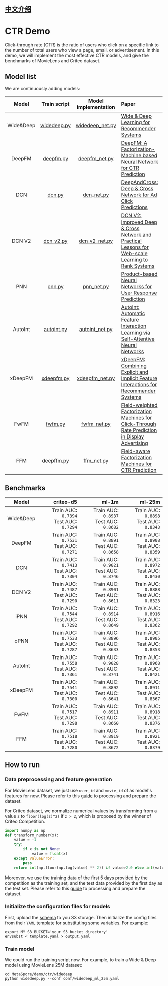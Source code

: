 ## [中文介绍](README-CN.md)

# CTR Demo

Click-through rate (CTR) is the ratio of users who click on a specific link to the number of total users who view a page,
email, or advertisement.
In this demo, we will implement the most effective CTR models, and give the benchmarks of MovieLens and Criteo dataset.

## Model list
We are continuously adding models:

|   Model   |            Train script             |                 Model implementation                  | Paper                                                                                                                                  |
|:---------:|:-----------------------------------:|:-----------------------------------------------------:|:---------------------------------------------------------------------------------------------------------------------------------------|
| Wide&Deep | [widedeep.py](widedeep/widedeep.py) | [widedeep_net.py](../../python/algos/widedeep_net.py) | [Wide & Deep Learning for Recommender Systems](https://dl.acm.org/doi/pdf/10.1145/2988450.2988454)                                     |
|  DeepFM   |    [deepfm.py](deepfm/deepfm.py)    |   [deepfm_net.py](../../python/algos/deepfm_net.py)   | [DeepFM: A Factorization-Machine based Neural Network for CTR Prediction](https://arxiv.org/pdf/1703.04247.pdf)                        |
|    DCN    |        [dcn.py](dcn/dcn.py)         |      [dcn_net.py](../../python/algos/dcn_net.py)      | [DeepAndCross: Deep & Cross Network for Ad Click Predictions](https://dl.acm.org/doi/pdf/10.1145/3124749.3124754)                      |
|  DCN V2   |    [dcn_v2.py](dcn_v2/dcn_v2.py)    |   [dcn_v2_net.py](../../python/algos/dcn_v2_net.py)   | [DCN V2: Improved Deep & Cross Network and Practical Lessons for Web-scale Learning to Rank Systems](https://arxiv.org/abs/2008.13535) |
|    PNN    |        [pnn.py](pnn/pnn.py)         |      [pnn_net.py](../../python/algos/pnn_net.py)      | [Product-based Neural Networks for User Response Prediction](https://arxiv.org/pdf/1611.00144.pdf)                                     |
|  AutoInt  |  [autoint.py](autoint/autoint.py)   |  [autoint_net.py](../../python/algos/autoint_net.py)  | [AutoInt: Automatic Feature Interaction Learning via Self-Attentive Neural Networks](https://arxiv.org/abs/1810.11921)                 |
|  xDeepFM  |  [xdeepfm.py](xdeepfm/xdeepfm.py)   |  [xdeepfm_net.py](../../python/algos/xdeepfm_net.py)  | [xDeepFM: Combining Explicit and Implicit Feature Interactions for Recommender Systems](https://arxiv.org/pdf/1803.05170.pdf)          |
|   FwFM    |       [fwfm.py](fwfm/fwfm.py)       |     [fwfm_net.py](../../python/algos/fwfm_net.py)     | [Field-weighted Factorization Machines for Click-Through Rate Prediction in Display Advertising](https://arxiv.org/pdf/1806.03514.pdf) |
|   FFM     |     [deepffm.py](ffm/ffm.py)|  [ffm_net.py](../../python/algos/ffm_net.py)  | [Field-aware Factorization Machines for CTR Prediction](https://www.csie.ntu.edu.tw/~cjlin/papers/ffm.pdf)

## Benchmarks
|   Model   |                                       criteo-d5 |                                           ml-1m |                                          ml-25m |
|:---------:|------------------------------------------------:|------------------------------------------------:|------------------------------------------------:|
| Wide&Deep | Train AUC:  `0.7394` <br /> Test AUC:  `0.7294` | Train AUC:  `0.8937` <br /> Test AUC:  `0.8682` | Train AUC:  `0.8898` <br /> Test AUC:  `0.8343` |
|  DeepFM   | Train AUC:  `0.7531` <br /> Test AUC:  `0.7271` | Train AUC:  `0.8891` <br /> Test AUC:  `0.8658` | Train AUC:  `0.8908` <br /> Test AUC:  `0.8359` |
|    DCN    | Train AUC:  `0.7413` <br /> Test AUC:  `0.7304` | Train AUC:  `0.9021` <br /> Test AUC:  `0.8746` | Train AUC:  `0.8972` <br /> Test AUC:  `0.8430` |
|  DCN V2   | Train AUC:  `0.7487` <br /> Test AUC:  `0.7290` | Train AUC:  `0.8901` <br /> Test AUC:  `0.8611` | Train AUC:  `0.8888` <br /> Test AUC:  `0.8323` |
|   iPNN    | Train AUC:  `0.7544` <br /> Test AUC:  `0.7292` | Train AUC:  `0.8914` <br /> Test AUC:  `0.8649` | Train AUC:  `0.8916` <br /> Test AUC:  `0.8362` |
|   oPNN    | Train AUC:  `0.7533` <br /> Test AUC:  `0.7287` | Train AUC:  `0.8896` <br /> Test AUC:  `0.8633` | Train AUC:  `0.8905` <br /> Test AUC:  `0.8353` |
|  AutoInt  | Train AUC:  `0.7558` <br /> Test AUC:  `0.7361` | Train AUC:  `0.9028` <br /> Test AUC:  `0.8741` | Train AUC:  `0.8968` <br /> Test AUC:  `0.8421` |
|  xDeepFM  | Train AUC:  `0.7541` <br /> Test AUC:  `0.7300` | Train AUC:  `0.8892` <br /> Test AUC:  `0.8641` | Train AUC:  `0.8911` <br /> Test AUC:  `0.8367` |
|   FwFM    | Train AUC:  `0.7517` <br /> Test AUC:  `0.7298` | Train AUC:  `0.8911` <br /> Test AUC:  `0.8660` | Train AUC:  `0.8918` <br /> Test AUC:  `0.8376` |
|   FFM     | Train AUC:  `0.7518` <br /> Test AUC:  `0.7280` | Train AUC:  `0.8919` <br /> Test AUC:  `0.8672` | Train AUC:  `0.8921` <br /> Test AUC:  `0.8379` |

## How to run

### Data preprocessing and feature generation
For MovieLens dataset, we just use `user_id` and `movie_id` of as model's features for now. Please refer to this [guide](../dataset/README.md) to processing and prepare the dataset.

For Criteo dataset, we normalize numerical values by transforming from a value `z` to `floor(log(z)^2)` if `z > 2`, which is proposed by the winner of Criteo Competition. 
```python
import numpy as np
def transform_number(x):
    value = -1
    try:
        if x is not None:
            value = float(x)
    except ValueError:
        pass
    return int(np.floor(np.log(value) ** 2)) if value>2.0 else int(value)
```
Moreover, we use the training data of the first 5 days provided by the competition as the training set, and the test data provided by the first day as the test set. Please refer to this [guide](../dataset/README.md) to processing and prepare the dataset.

### Initialize the configuration files for models
First, upload the [schema](schema) to you S3 storage.
Then initialize the config files from their `YAML` template for substituting some variables. For example:
```shell
export MY_S3_BUCKET='your S3 bucket directory'
envsubst < template.yaml > output.yaml 
```

### Train model
We could run the training script now. For example, to train a Wide & Deep model using MovieLens 25M dataset:
```shell
cd MetaSpore/demo/ctr/widedeep
python widedeep.py --conf conf/widedeep_ml_25m.yaml
```